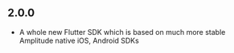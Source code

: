 ## 2.0.0
* A whole new Flutter SDK which is based on much more stable Amplitude native iOS, Android SDKs